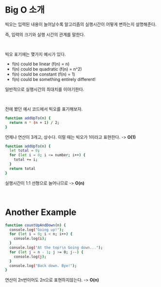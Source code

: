 # Big O 소개

빅오는 입력된 내용이 늘어날수록 알고리즘의 실행시간이 어떻게 변하는지 설명해준다.

즉, 입력의 크기와 실행 시간의 관계를 말한다.

<br/>

빅오 표기에는 몇가지 예시가 있다.
- f(n) could be linear (f(n) = n)
- f(n) could be quadratic (f(n) = n^2)
- f(n) could be constant (f(n) = 1)
- f(n) could be something entirely different!

일반적으로 실행시간의 최대치를 이야기한다.

<br/>

전에 봤던 예시 코드에서 빅오를 표기해보자.
```bash
function addUpTo(n) {
  return n * (n + 1) / 2;
}
```
언제나 연산이 3개고, 상수다.
이럴 때는 빅오가 1이라고 표현한다. -> **O(1)**

```bash
function addUpTo(n) {
  let total = 0;
  for (let i = 0; i <= number; i++) {
    total += i;
  }
  return total
}
```
실행시간이 1:1 선형으로 늘어나므로 -> **O(n)**

<br/>

# Another Example
```bash
function countUpAndDown(n) {
  console.log("Going up!");
  for (let i = 0; i < n; i++) {
    console.log(i);
  }
  console.log("At the top!\n Going down...");
  for (let j = n - 1; j >= 0; j--) {
    console.log(j);
  }
  console.log("Back down. Bye!");
}
```
연산이 2n번이어도 2n으로 표현하지않는다. -> **O(n)**

